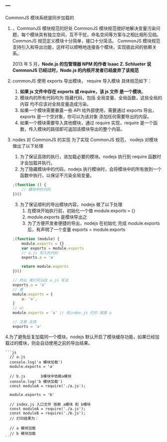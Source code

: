 <!--
 * @Author              : qxp
 * @Date                : 2021-09-29 14:53:54
 * @LastEditors         : Please set LastEditors
 * @LastEditTime        : 2021-09-29 15:01:33
 * @FilePath            : \new\6 Es6\15 Module （模块）的语法\1 CommonJS规范\4、.html
-->

### 一

CommonJS 模块系统是同步加载的

1. 、CommonJS 模块规范的好处
   CommonJS 模块规范很好地解决变量污染问题，每个模块具有独立空间，互不干扰，命名空间等方案与之相比相形见绌。
   CommonJS 规范定义模块十分简单，接口十分简洁。
   CommonJS 模块规范支持引入和导出功能，这样可以顺畅地连接各个模块，实现彼此间的依赖关系。

    2013 年 5 月，**Node.js 的包管理器 NPM 的作者 Isaac Z. Schlueter 说 CommonJS 已经过时，Node.js 的内核开发者已经废弃了该规范**

2. commonJS 使用 exports 导出模块， require 导入模块
   具体规范如下：

    1. **如果 js 文件中存在 exports 或 require，该 js 文件 是一个模块**。
    2. 模块内的所有代码均为 隐藏代码，包括 全局变量、全局函数，这些全局的内容 均不应该对全局变量造成污染。
    3. 如果一个模块需要暴露一些 API 给外部使用，需要通过 exports 导出，exports 是一个空对象，你可以为该对象 添加任何需要导出的内容。
    4. 如果一个模块需要导入其他模块，通过 require 实现，require 是一个函数，传入模块的路径即可返回该模块导出的整个内容。

3. nodes 对 CommonJS 的实现
   为了实现 CommonJS 规范， nodejs 对模块 做出了以下处理

    1. 为了保证高效的执行，进加载必要的模块。nodejs 执行到 require 函数时才会加载并执行。
    2. 为了隐藏模块中的代码，nodejs 执行模块时，会将模块中的所有放到一个函数中执行，以保证不污染全局变量。

    ```js
    ;(function () {
        // 模块中的代码
    })()
    ```

    3. 为了保证顺利的导出模块内容，nodejs 做了以下处理
        1. 在模块开始执行前，初始化一个值 module.exports = {}
        2. module.exports 是模块导出之
        3. 为了方便开发者便捷的导出，nodejs 在初始化 完成 module.exports 后，有声明了一个变量 exports = module.exports

    ```js
    ;(function (module) {
        module.exports = {}
        var exports = module.exports
        // a.js 写入的代码
        exports.a = 'a'

        return module.exports
    })()

    // 所以 我们可以在 a.js 写法
    exports.a = 'a'
    // 或
    module.exports = {
        a: 'a',
    }
    // or
    module.exports = 'a' // 在index.js 打印 就是 a

    // 注意 无效
    exports = 'a'
    ```

4.为了避免反复加载同一个模块，nodejs 默认开启了模块缓存功能，如果已经加载过的模块，则会自动使用之前的导出结果。

    ```js
      // a.js
      console.log('a 模块加载')
      module.exports = 'a'

      // b.js 		b模块中依赖a模块
      console.log('b 模块加载')
      const moduleA = require('./a.js');

      module.exports = 'b'

      // index.js 入口文件 依赖 a模块 和 b模块
      const moduleA = require('./a.js');
      const moduleB = require('./b.js');
      // 打印结果为：

      // a 模块加载
      // b 模块加载
    ```
